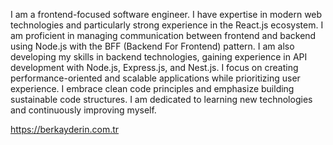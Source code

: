 I am a frontend-focused software engineer. I have expertise in modern web technologies and particularly strong experience in the React.js ecosystem. I am proficient in managing communication between frontend and backend using Node.js with the BFF (Backend For Frontend) pattern. I am also developing my skills in backend technologies, gaining experience in API development with Node.js, Express.js, and Nest.js. I focus on creating performance-oriented and scalable applications while prioritizing user experience. I embrace clean code principles and emphasize building sustainable code structures. I am dedicated to learning new technologies and continuously improving myself.

https://berkayderin.com.tr

